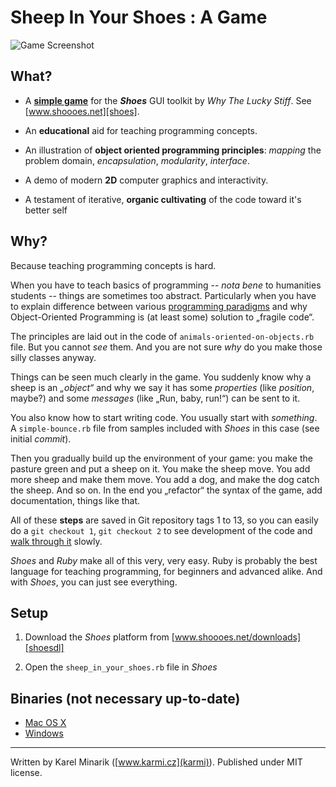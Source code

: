 Sheep In Your Shoes : A Game
============================

![Game Screenshot](http://github.com/karmi/sheep_in_your_shoes/tree/master/screenshot.png)

What?
-----

* A [**simple game**][boxed] for the ***Shoes*** GUI toolkit by _Why The Lucky Stiff_. See [www.shoooes.net][shoes].

* An **educational** aid for teaching programming concepts.

* An illustration of **object oriented programming principles**: _mapping_ the problem domain, _encapsulation_, _modularity_, _interface_.

* A demo of modern **2D** computer graphics and interactivity.

* A testament of iterative, **organic cultivating** of the code toward it's better self


Why?
----

Because teaching programming concepts is hard.

When you have to teach basics of programming -- _nota bene_ to humanities students -- things are sometimes too abstract. Particularly when you have to explain difference between various [programming paradigms][wiki_programming_paradigm] and why Object-Oriented Programming is (at least some) solution to „fragile code“.

The principles are laid out in the code of `animals-oriented-on-objects.rb` file. But you cannot _see_ them. And you are not sure _why_ do you make those silly classes anyway.

Things can be seen much clearly in the game. You suddenly know why a sheep is an _„object“_ and why we say it has some _properties_ (like _position_, maybe?) and some _messages_ (like „Run, baby, run!“) can be sent to it.

You also know how to start writing code. You usually start with _something_. A `simple-bounce.rb` file from samples included with _Shoes_ in this case (see initial _commit_).

Then you gradually build up the environment of your game: you make the pasture green and put a sheep on it. You make the sheep move. You add more sheep and make them move. You add a dog, and make the dog catch the sheep. And so on. In the end you „refactor“ the syntax of the game, add documentation, things like that.

All of these **steps** are saved in Git repository tags 1 to 13, so you can easily do a `git checkout 1`, `git checkout 2` to see development of the code and [walk through it][src] slowly.

_Shoes_ and _Ruby_ make all of this very, very easy. Ruby is probably the best language for teaching programming, for beginners and advanced alike. And with _Shoes_, you can just see everything.


Setup
-----

1. Download the _Shoes_ platform from [www.shoooes.net/downloads][shoesdl]

2. Open the `sheep_in_your_shoes.rb` file in _Shoes_


Binaries (not necessary up-to-date)
------------------------------------

* [Mac OS X](http://data.karmi.cz/ffuk/Sheep_In_Your_Shoes/sheep_in_your_shoes.dmg "DMG, 4.4MB")
* [Windows ](http://data.karmi.cz/ffuk/Sheep_In_Your_Shoes/sheep_in_your_shoes.exe "EXE, 2MB")

---

Written by Karel Minarik ([www.karmi.cz](karmi)). Published under MIT license.

<!-- References -->

[src]:            http://github.com/karmi/sheep_in_your_shoes/commits/master
[boxed]:          http://the-shoebox.org/apps/109
[karmi]:          http://www.karmi.cz

[shoes]:          http://www.shoooes.net
[shoesdl]:        http://shoooes.net/downloads
[shoessrc]:       http://github.com/why/shoes/tree/master
[shoeswiki]:      http://github.com/why/shoes/wikis

[wiki_programming_paradigm]: http://en.wikipedia.org/wiki/Programming_paradigm